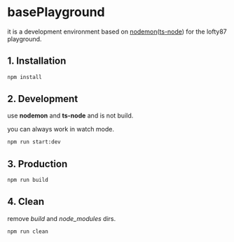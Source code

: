 # basePlayground

it is a development environment based on [nodemon](https://nodemon.io/)([ts-node](https://github.com/TypeStrong/ts-node)) for the lofty87 playground.

## 1. Installation

```bash
npm install
```

## 2. Development

use **nodemon** and **ts-node** and is not build.

you can always work in watch mode.

```bash
npm run start:dev
```

## 3. Production

```bash
npm run build
```

## 4. Clean

remove *build* and *node_modules* dirs.

```bash
npm run clean
```
